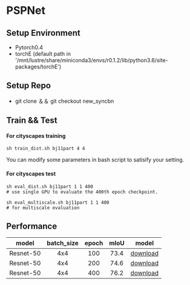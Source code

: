 # PSPNet



## Setup Environment

- Pytorch0.4
- torchE (default path in '/mnt/lustre/share/miniconda3/envs/r0.1.2/lib/python3.6/site-packages/torchE')

## Setup Repo
- git clone ＆＆ git checkout new_syncbn

## Train && Test
#### For cityscapes training
```shell
sh train_dist.sh bj11part 4 4
```
You can modify some parameters in bash script to satisify your setting.

#### For cityscapes test
```shell
sh eval_dist.sh bj11part 1 1 400
# use single GPU to evaluate the 400th epoch checkpoint.

sh eval_multiscale.sh bj11part 1 1 400
# for multiscale evaluation
```



## Performance

model | batch_size | epoch | mIoU | model
:----: | :---: |  :---: | :---: | :---:
Resnet-50 | 4x4 | 100 | 73.4 | [download](ftp://10.10.11.22/share/zhuxinge/psp_checkpoints/train_epoch_100.pth)
Resnet-50 | 4x4 | 200 | 74.6 | [download](ftp://10.10.11.22/share/zhuxinge/psp_checkpoints/train_epoch_200.pth)
Resnet-50 | 4x4 | 400 | 76.2 | [download](ftp://10.10.11.22/share/zhuxinge/psp_checkpoints/train_epoch_400.pth)

